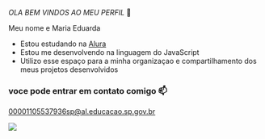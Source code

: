 *OLA BEM VINDOS AO MEU PERFIL* 🤍

 Meu nome e Maria Eduarda 

- Estou estudando na [Alura](https://www.alura.com.br)
- Estou me desenvolvendo na linguagem do JavaScript
- Utilizo esse espaço para a minha organizaçao e compartilhamento dos meus projetos desenvolvidos
### voce pode entrar em contato comigo 📫 
00001105537936sp@al.educacao.sp.gov.br

![](https://media1.tenor.com/m/qy_WcGdRzfgAAAAC/xluna-high-five.gif)
